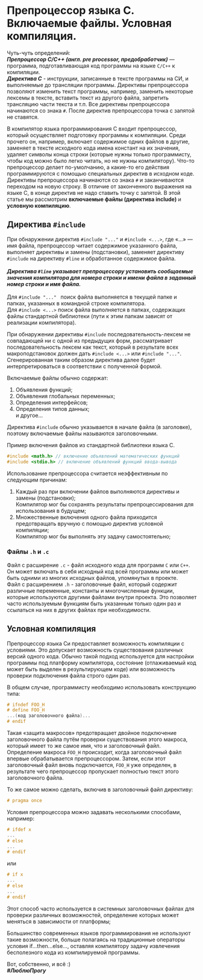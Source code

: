 # Препроцессор языка С. Включаемые файлы. Условная компиляция.
Чуть-чуть определений:<br/>
***Препроцессор С/С++ (англ. pre processor, предобработчик)*** — программа, подготавливающая код программы на языке `C/C++` к компиляции.<br/>
***Директива С*** - инструкции, записанные в тексте программы на СИ, и выполняемые до трансляции программы. Директивы препроцессора позволяют изменить текст программы,
например, заменить некоторые лексемы в тексте, вставить текст из другого файла, запретить трансляцию части текста и т.п. 
Все директивы препроцессора начинаются со знака `#`. После директив препроцессора точка с запятой не ставятся.<br/>
 
В компилятор языка программирования C входит препроцессор, который осуществляет подготовку программы к компиляции. 
Среди прочего он, например, включает содержимое одних файлов в другие, заменяет в тексте исходного кода имена констант на их значения, 
удаляет символы конца строки (которые нужны только программисту, чтобы код можно было легко читать, но не нужны компилятору). 
Что-то препроцессор делает по-умолчанию, а какие-то его действия программируются с помощью специальных директив в исходном коде. 
Директивы препроцессора начинаются со знака `#` и заканчиваются переходом на новую строку. 
В отличие от законченного выражения на языке C, в конце директив не надо ставить точку с запятой. 
В этой статье мы рассмотрим **включаемые файлы (директива include)** и **условную компиляцию**.

## Директива `#include`
При обнаружении директив `#include "..."` и `#include <...>`, где «…» — имя файла, препроцессор читает содержимое указанного файла, 
выполняет директивы и замены (подстановки), заменяет директиву `#include` на директиву `#line` и обработанное содержимое файла.<br/><br/>
***Директива `#line` указывает препроцессору установить сообщаемые значения компилятора для номера строки и имени файла в заданный номер строки и имя файла.*** <br/><br/>
Для `#include "..." ` поиск файла выполняется в текущей папке и папках, указанных в командной строке компилятора.<br/>
Для `#include <...>` поиск файла выполняется в папках, содержащих файлы стандартной библиотеки (пути к этим папкам зависят от реализации компилятора).<br/>

При обнаружении директивы `#include` последовательность-лексем не совпадающей ни с одной из предыдущих форм, рассматривает последовательность лексем как текст, 
который в результате всех макроподстановок должен дать `#include <...>` или `#include "..."`. 
Сгенерированная таким образом директива далее будет интерпретироваться в соответствии с полученной формой.

Включаемые файлы обычно содержат:<br/>
1. Объявления функций;<br/>
2. Объявления глобальных переменных;<br/>
3. Определения интерфейсов;<br/>
4. Определения типов данных;<br/>
  и другое...
  
Директива `#include` обычно указывается в начале файла (в заголовке), поэтому включаемые файлы называются заголовочными.

Пример включения файлов из стандартной библиотеки языка C.
```C
#include <math.h> // включение объявлений математических функций
#include <stdio.h> // включение объявлений функций ввода-вывода
```
Использование препроцессора считается неэффективным по следующим причинам:
1. Каждый раз при включении файлов выполняются директивы и замены (подстановки);<br/> Компилятор мог бы сохранять результаты препроцессирования для использования в будущем;<br/>
2. Множественные включения одного файла приходится предотвращать вручную с помощью директив условной компиляции;<br/> Компилятор мог бы выполнять эту задачу самостоятельно;<br/>

### Файлы `.h` и `.c`
Файл c расширение `.c` - файл исходного кода для программ `C` или `C++`. Он может включать в себя исходный код всей программы или может быть одними из многих исходных файлов, упомянутых в проекте.<br/>
Файл с расширением `.h` - заголовочные файл, который содержит различные переменные, константы и многочисленные функции, которые используются другими файлами внутри проекта. 
Это позволяет часто используемым функциям быть указанным только один раз и ссылаться на них в других файлах при необходимости.<br/>

## Условная компиляция
Препроцессор языка Си предоставляет возможность компиляции с условиями. Это допускает возможность существования различных версий одного кода. Обычно такой подход используется для настройки программы под платформу компилятора, состояние (отлаживаемый код может быть выделен в результирующем коде) или возможность проверки подключения файла строго один раз.

В общем случае, программисту необходимо использовать конструкцию типа:
```C
# ifndef FOO_H
# define FOO_H
...(код заголовочного файла)...
# endif
```
Такая «защита макросов» предотвращает двойное подключение заголовочного файла путём проверки существования этого макроса, который имеет то же самое имя, 
что и заголовочный файл. Определение макроса `FOO_H` происходит, когда заголовочный файл впервые обрабатывается препроцессором. 
Затем, если этот заголовочный файл вновь подключается, `FOO_H` уже определен, в результате чего препроцессор пропускает полностью текст этого заголовочного файла.

То же самое можно сделать, включив в заголовочный файл директиву:
```C
# pragma once
```
Условия препроцессора можно задавать несколькими способами, например:
```C
# ifdef x
...
# else
...
# endif
```
или
```C
# if x
...
# else
...
# endif
```
Этот способ часто используется в системных заголовочных файлах для проверки различных возможностей, определение которых может меняться в зависимости от платформы;

Большинство современных языков программирования не используют такие возможности, больше полагаясь на традиционные операторы условия if...then...else..., 
оставляя компилятору задачу извлечения бесполезного кода из компилируемой программы.

Вот, собственно, и всё :) <br/>
***#ЛюблюПрогу***
